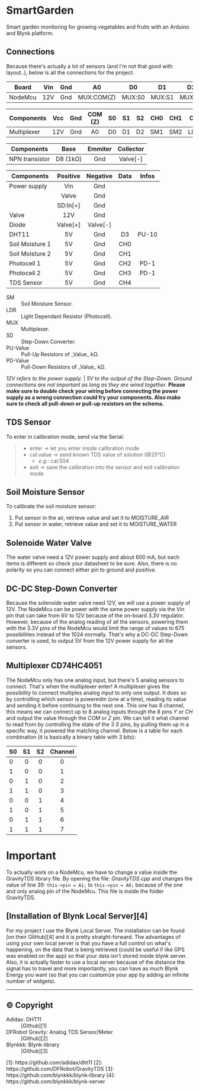 # SmartGarden

Smart garden monitoring for growing vegetables and fruits with an Arduino and Blynk platform.

## Connections

Because there's actually a lot of sensors (and I'm not that good with layout..), below is all the connections for the project.

| Board   | Vin | Gnd |     A0     |   D0   |   D1   |   D2   |     D3     |    D8    |
| ------- | :-: | :-: | :--------: | :----: | :----: | :----: | :--------: | :------: |
| NodeMcu | 12V | Gnd | MUX:COM(Z) | MUX:S0 | MUX:S1 | MUX:S2 | DHT11:Data | NPN:Base |

| Components  | Vcc | Gnd | COM (Z) | S0  | S1  | S2  | CH0 | CH1 | CH2  | CH3  | CH4 |
| ----------- | :-: | :-: | :-----: | :-: | :-: | :-: | :-: | :-: | :--: | :--: | :-: |
| Multiplexer | 12V | Gnd |   A0    | D0  | D1  | D2  | SM1 | SM2 | LDR1 | LDR2 | TDS |

| Components     |   Base   | Emmiter | Collector |
| -------------- | :------: | :-----: | :-------: |
| NPN transistor | D8 (1kΩ) |   Gnd   | Valve[-]  |

| Components      | Positive | Negative | Data | Infos |
| --------------- | :------: | :------: | :--: | :---: |
| Power supply    |   Vin    |   Gnd    |      |       |
|                 |  Valve   |   Gnd    |      |       |
|                 | SD:In[+] |   Gnd    |      |       |
| Valve           |   12V    |   Gnd    |      |       |
| Diode           | Valve[+] | Valve[-] |      |       |
| DHT11           |    5V    |   Gnd    |  D3  | PU-10 |
| Soil Moisture 1 |    5V    |   Gnd    | CH0  |       |
| Soil Moisture 2 |    5V    |   Gnd    | CH1  |       |
| Photocell 1     |    5V    |   Gnd    | CH2  | PD-1  |
| Photocell 2     |    5V    |   Gnd    | CH3  | PD-1  |
| TDS Sensor      |    5V    |   Gnd    | CH4  |       |

<dl>
  <dt>SM</dt>
  <dd>Soil Moisture Sensor.</dd>
  <dt>LDR</dt>
  <dd>Light Dependant Resistor (Photocell).</dd>
  <dt>MUX</dt>
  <dd>Multiplexer.</dd>
  <dt>SD</dt>
  <dd>Step-Down Converter.</dd>
  <dt>PU-Value</dt>
  <dd>Pull-Up Resistors of _Value_ kΩ.</dd>
  <dt>PD-Value</dt>
  <dd>Pull-Down Resistors of _Value_ kΩ.</dd>
</dl>

_12V refers to the power supply._ | _5V to the output of the Step-Down._
_Ground connections are not important as long as they are wired together._
**Please make sure to double check your wiring before connecting the power supply as a wrong connection could fry your components. Also make sure to check all pull-down or pull-up resistors on the schema.**

## TDS Sensor

To enter in calibration mode, send via the Serial:

> - enter -> let you enter inside calibration mode
> - cal:value -> send known TDS value of solution (@25°C)
>   - _e.g._: cal:504
> - exit -> save the calibration into the sensor and exit calibration mode

## Soil Moisture Sensor

To calibrate the soil moisture sensor:

1. Put sensor in the air, retrieve value and set it to MOISTURE_AIR
2. Put sensor in water, retrieve value and set it to MOISTURE_WATER

## Solenoide Water Valve

The water valve need a 12V power supply and about 600 mA, but each items is different
so check your datasheet to be sure. Also, there is no polarity so you can connect either pin
to ground and positive.

## DC-DC Step-Down Converter

Because the solenoide water valve need 12V, we will use a power supply of 12V.
The NodeMcu can be power with the same power supply via the Vin pin that can take
from 6V to 12V because of the on-board 3.3V regulator.
However, because of the analog reading of all the sensors, powering them with the 3.3V
pins of the NodeMcu would limit the range of values to 675 possibilities instead of the
1024 normally. That's why a DC-DC Step-Down converter is used, to output 5V from the 12V
power supply for all the sensors.

## Multiplexer CD74HC4051

The NodeMcu only has one analog input, but there's 5 analog sensors to connect. That's when the multiplexer enter!
A multiplexer gives the possibility to connect multiples analog input to only one output. It does so by controlling which
sensor is poweredm (one at a time), reading its value and sending it before continuing to the next one.
This one has 8 channel, this means we can connect up to 8 analog inputs through the 8 pins _Y_ or _CH_ and output the value
through the _COM_ or _Z_ pin. We can tell it what channel to read from by controlling the state of the 3 _S_ pins, by pulling them
up in a specific way, it powered the matching channel.
Below is a table for each combination (it is basically a binary table with 3 bits):

| S0  | S1  | S2  | Channel |
| --- | :-: | :-: | :-----: |
| 0   |  0  |  0  |    0    |
| 1   |  0  |  0  |    1    |
| 0   |  1  |  0  |    2    |
| 1   |  1  |  0  |    3    |
| 0   |  0  |  1  |    4    |
| 1   |  0  |  1  |    5    |
| 0   |  1  |  1  |    6    |
| 1   |  1  |  1  |    7    |

# Important

To actually work on a NodeMcu, we have to change a value inside the GravityTDS library file. By opening the file: _GravityTDS.cpp_
and changes the value of line 39: `this->pin = A1;` to `this->pin = A0;` because of the one and only analog pin of the NodeMcu.
This file is inside the folder GravityTDS.

## [Installation of Blynk Local Server][4]

For my project I use the Blynk Local Server. The installation can be found [on their GitHub][4] and it is pretty straight-forward.
The advantages of using your own local server is that you have a full control on what's happening, on the data that is being retrieved (could be
useful if like GPS was enabled on the app) so that your data isn't stored inside blynk server. Also, it is actually faster to use a local server
because of the distance the signal has to travel and more importantly, you can have as much Blynk Energy you want (so that you can customize your app by
adding an infinite number of widgets).

---

## © Copyright

<dl>
  <dt>Adidax: DHT11</dt>
  <dd>[Github][1]</dd>
  <dt>DFRobot Gravity: Analog TDS Sensor/Meter</dt>
  <dd>[Github][2]</dd>
  <dt>Blynkkk: Blynk-library</dt>
  <dd>[Github][3]</dd>
</dl>
[1]: https://github.com/adidax/dht11
[2]: https://github.com/DFRobot/GravityTDS
[3]: https://github.com/blynkkk/blynk-library
[4]: https://github.com/blynkkk/blynk-server
